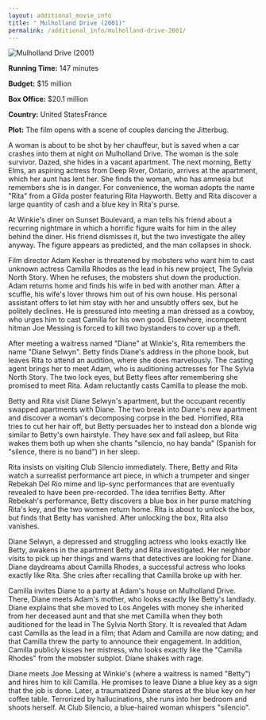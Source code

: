 ```yaml
---
layout: additional_movie_info
title: " Mulholland Drive (2001)"
permalink: /additional_info/mulholland-drive-2001/
---
```


![ Mulholland Drive (2001)](https://upload.wikimedia.org/wikipedia/en/0/0f/Mulholland.png)

**Running Time:** 147 minutes

**Budget:** $15 million

**Box Office:** $20.1 million

**Country:** United StatesFrance

**Plot:** The film opens with a scene of couples dancing the Jitterbug.

A woman is about to be shot by her chauffeur, but is saved when a car crashes into them at night on Mulholland Drive. The woman is the sole survivor. Dazed, she hides in a vacant apartment. The next morning, Betty Elms, an aspiring actress from Deep River, Ontario, arrives at the apartment, which her aunt has lent her. She finds the woman, who has amnesia but remembers she is in danger. For convenience, the woman adopts the name "Rita" from a Gilda poster featuring Rita Hayworth. Betty and Rita discover a large quantity of cash and a blue key in Rita's purse.

At Winkie's diner on Sunset Boulevard, a man tells his friend about a recurring nightmare in which a horrific figure waits for him in the alley behind the diner. His friend dismisses it, but the two investigate the alley anyway. The figure appears as predicted, and the man collapses in shock.

Film director Adam Kesher is threatened by mobsters who want him to cast unknown actress Camilla Rhodes as the lead in his new project, The Sylvia North Story. When he refuses, the mobsters shut down the production. Adam returns home and finds his wife in bed with another man. After a scuffle, his wife's lover throws him out of his own house. His personal assistant offers to let him stay with her and unsubtly offers sex, but he politely declines. He is pressured into meeting a man dressed as a cowboy, who urges him to cast Camilla for his own good. Elsewhere, incompetent hitman Joe Messing is forced to kill two bystanders to cover up a theft.

After meeting a waitress named "Diane" at Winkie's, Rita remembers the name "Diane Selwyn". Betty finds Diane's address in the phone book, but leaves Rita to attend an audition, where she does marvelously. The casting agent brings her to meet Adam, who is auditioning actresses for The Sylvia North Story. The two lock eyes, but Betty flees after remembering she promised to meet Rita. Adam reluctantly casts Camilla to please the mob.

Betty and Rita visit Diane Selwyn's apartment, but the occupant recently swapped apartments with Diane. The two break into Diane's new apartment and discover a woman's decomposing corpse in the bed. Horrified, Rita tries to cut her hair off, but Betty persuades her to instead don a blonde wig similar to Betty's own hairstyle. They have sex and fall asleep, but Rita wakes them both up when she chants "silencio, no hay banda" (Spanish for "silence, there is no band") in her sleep.

Rita insists on visiting Club Silencio immediately. There, Betty and Rita watch a surrealist performance art piece, in which a trumpeter and singer Rebekah Del Rio mime and lip-sync performances that are eventually revealed to have been pre-recorded. The idea terrifies Betty. After Rebekah's performance, Betty discovers a blue box in her purse matching Rita's key, and the two women return home. Rita is about to unlock the box, but finds that Betty has vanished. After unlocking the box, Rita also vanishes.

Diane Selwyn, a depressed and struggling actress who looks exactly like Betty, awakens in the apartment Betty and Rita investigated. Her neighbor visits to pick up her things and warns that detectives are looking for Diane. Diane daydreams about Camilla Rhodes, a successful actress who looks exactly like Rita. She cries after recalling that Camilla broke up with her.

Camilla invites Diane to a party at Adam's house on Mulholland Drive. There, Diane meets Adam's mother, who looks exactly like Betty's landlady. Diane explains that she moved to Los Angeles with money she inherited from her deceased aunt and that she met Camilla when they both auditioned for the lead in The Sylvia North Story. It is revealed that Adam cast Camilla as the lead in a film; that Adam and Camilla are now dating; and that Camilla threw the party to announce their engagement. In addition, Camilla publicly kisses her mistress, who looks exactly like the "Camilla Rhodes" from the mobster subplot. Diane shakes with rage.

Diane meets Joe Messing at Winkie's (where a waitress is named "Betty") and hires him to kill Camilla. He promises to leave Diane a blue key as a sign that the job is done. Later, a traumatized Diane stares at the blue key on her coffee table. Terrorized by hallucinations, she runs into her bedroom and shoots herself. At Club Silencio, a blue-haired woman whispers "silencio".